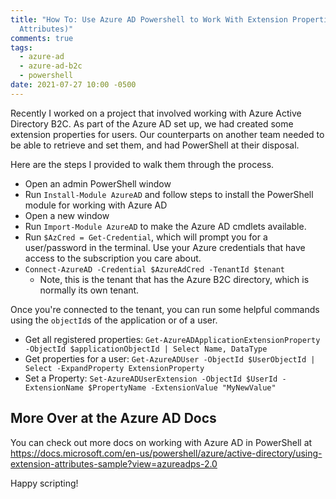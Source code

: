 ```yaml
---
title: "How To: Use Azure AD Powershell to Work With Extension Properties (User
  Attributes)"
comments: true
tags:
  - azure-ad
  - azure-ad-b2c
  - powershell
date: 2021-07-27 10:00 -0500
---
```

Recently I worked on a project that involved working with Azure Active Directory B2C. As part of the Azure AD set up, we had created some extension properties for users. Our counterparts on another team needed to be able to retrieve and set them, and had PowerShell at their disposal.

Here are the steps I provided to walk them through the process.

* Open an admin PowerShell window
* Run `Install-Module AzureAD` and follow steps to install the PowerShell module for working with Azure AD
* Open a new window
* Run `Import-Module AzureAD` to make the Azure AD cmdlets available.
* Run `$AzCred = Get-Credential`, which will prompt you for a user/password in the terminal. Use your Azure credentials that have access to the subscription you care about.
* `Connect-AzureAD -Credential $AzureAdCred -TenantId $tenant`
  * Note, this is the tenant that has the Azure B2C directory, which is normally its own tenant.

Once you're connected to the tenant, you can run some helpful commands using the `objectId`s of the application or of a user.

* Get all registered properties: `Get-AzureADApplicationExtensionProperty -ObjectId $applicationObjectId | Select Name, DataType`
* Get properties for a user: `Get-AzureADUser -ObjectId $UserObjectId | Select -ExpandProperty ExtensionProperty`
* Set a Property: `Set-AzureADUserExtension -ObjectId $UserId -ExtensionName $PropertyName -ExtensionValue "MyNewValue"`

## More Over at the Azure AD Docs

You can check out more docs on working with Azure AD in PowerShell at
<https://docs.microsoft.com/en-us/powershell/azure/active-directory/using-extension-attributes-sample?view=azureadps-2.0>

Happy scripting!
